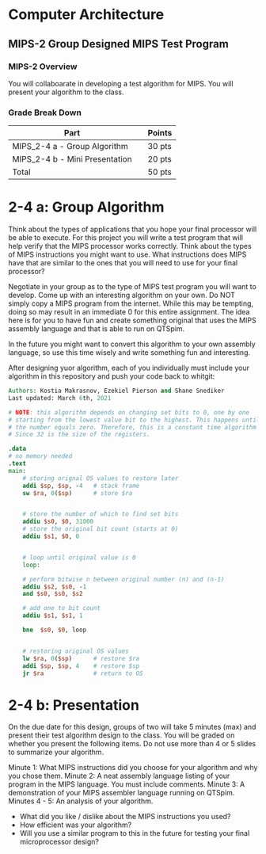 # Computer Architecture
## MIPS-2 Group Designed MIPS Test Program

### MIPS-2 Overview
You will collaboarate in developing a test algorithm for MIPS. You will present your algorithm to the class.


### Grade Break Down
| Part                               |   | Points  |
|------------------------------------|---|---------|
| MIPS_2-4 a - Group Algorithm       |   | 30 pts  |   
| MIPS_2-4 b - Mini Presentation     |   | 20 pts  |    
| Total                              |   | 50 pts  |


# 2-4 a: Group Algorithm
Think about the types of applications that you hope your final processor will be able to execute. For this project you will write a test program that will help verify that the MIPS processor works correctly.  Think about the types of MIPS instructions you might want to use. What instructions does MIPS have that are similar to the ones that you will need to use for your final processor?

Negotiate in your group as to the type of MIPS test program you will want to develop.  Come up with an interesting algorithm on your own. Do NOT simply copy a MIPS program from the internet. While this may be tempting, doing so may result in an immediate 0 for this entire assignment. The idea here is for you to have fun and create something original that uses the MIPS assembly language and that is  able to run on QTSpim. 

In the future you might want to convert this algorithm to your own assembly language, so use this time wisely and write something fun and interesting.

After designing yuor algorithm, each of you individually must include your algorithm in this repository and push your code back to whitgit:

```mips
Authors: Kostia Makrasnov, Ezekiel Pierson and Shane Snediker  
Last updated: March 6th, 2021

# NOTE: this algorithm depends on changing set bits to 0, one by one
# starting from the lowest value bit to the highest. This happens until
# the number equals zero. Therefore, this is a constant time algorithm O(32).
# Since 32 is the size of the registers.

.data
# no memory needed
.text
main:
    # storing orignal OS values to restore later
    addi $sp, $sp, -4   # stack frame
    sw $ra, 0($sp)      # store $ra


    # store the number of which to find set bits
    addiu $s0, $0, 31000
    # store the original bit count (starts at 0)
    addiu $s1, $0, 0


    # loop until original value is 0
    loop:

    # perform bitwise n between original number (n) and (n-1)
    addiu $s2, $s0, -1
    and $s0, $s0, $s2

    # add one to bit count
    addiu $s1, $s1, 1

    bne  $s0, $0, loop


    # restoring original OS values 
    lw $ra, 0($sp)      # restore $ra
    addi $sp, $sp, 4    # restore $sp
    jr $ra              # return to OS

```

# 2-4 b: Presentation

On the due date for this design, groups of two will take 5 minutes (max) and present their test algorithm design to the class. You will be graded on whether you present the following items.  Do not use more than 4 or 5 slides to summarize your algorithm. 

Minute 1:  What MIPS instructions did you choose for your algorithm and why you chose them.
Minute 2:  A neat assembly language listing of your program in the MIPS language. You must include comments. 
Minute 3:  A demonstration of your MIPS assembler language running on QTSpim. 
Minutes 4 - 5:  An analysis of your algorithm. 
* What did you like / dislike about the MIPS instructions you used? 
* How efficient was your algorithm?  
* Will you use a similar program to this in the future for testing your final microprocessor design?
